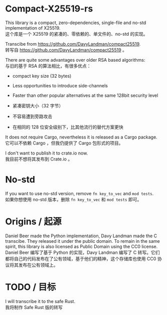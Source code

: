 # Compact-X25519-rs
This library is a compact, zero-dependencies, single-file and no-std implementation of X25519.  
这个库是一个 X25519 的紧凑的、零依赖的、单文件的、no-std 的实现。

Transcibe from https://github.com/DavyLandman/compact25519.  
转写自 https://github.com/DavyLandman/compact25519 。

There are quite some advantages over older RSA based algorithms:  
与旧的基于 RSA 的算法相比，有很多优点：

- compact key size (32 bytes)
- Less opportunities to introduce side-channels
- Faster than other popular alternatives at the same 128bit security level

- 紧凑密钥大小（32 字节）
- 不容易遭到旁路攻击
- 在相同的 128 位安全级别下，比其他流行的替代方案更快

It does not require Cargo, nevertheless it is released as a Cargo package.  
它可以不依赖 Cargo ，但我仍提供了 Cargo 包形式的项目。

I don't want to publish it to crate.io now.  
我目前不想将其发布到 Crate.io 。

# No-std
If you want to use no-std version, remove `fn key_to_vec` and `mod tests`.  
如果你想使用 no-std 版本，删除 `fn key_to_vec` 和 `mod tests` 即可。

# Origins / 起源
Daniel Beer made the Python implementation, Davy Landman made the C transcibe. They released it under the public domain. To remain in the same spirit, this library is also licensed as Public Domain using the CC0 license.  
Daniel Beer 编写了基于 Python 的实现，Davy Landman 编写了 C 转写。它们都将自己的代码发布在了公有领域，基于他们的精神，这个存储库也使用 CC0 协议将其发布在公有领域上。

# TODO / 目标
I will transcribe it to the safe Rust.  
我将制作 Safe Rust 版的转写